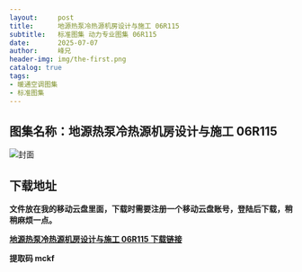```yaml
---
layout:     post
title:      地源热泵冷热源机房设计与施工 06R115
subtitle:   标准图集 动力专业图集 06R115
date:       2025-07-07
author:     峰兄
header-img: img/the-first.png
catalog: true
tags:
- 暖通空调图集
- 标准图集
---
```

## 图集名称：地源热泵冷热源机房设计与施工 06R115
![封面](https://pic1.imgdb.cn/item/6867954c58cb8da5c88fcbda.jpg)


## 下载地址 ##
**文件放在我的移动云盘里面，下载时需要注册一个移动云盘账号，登陆后下载，稍稍麻烦一点。**  
  
[**地源热泵冷热源机房设计与施工 06R115 下载链接**](https://caiyun.139.com/w/i/2nQQUmPt56N3t)


**提取码 mckf**

